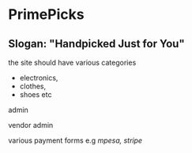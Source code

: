# PrimePicks

## Slogan: "Handpicked Just for You"

the site should have various categories

- electronics,
- clothes,
- shoes
  etc

admin 

vendor admin


various payment forms e.g _mpesa, stripe_

